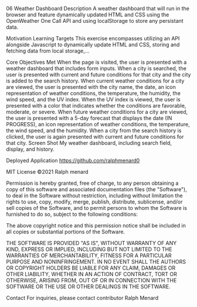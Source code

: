 06 Weather Dashboard
Description
A weather dashboard that will run in the browser and feature dynamically updated HTML and CSS using the OpenWeather One Call API and using localStorage to store any persistant data.

Motivation
Learning Targets
This exercise encompasses utilizing an API alongside Javascript to dynamically update HTML and CSS, storing and fetching data from local storage,...

Core Objectives Met
When the page is visited, the user is presented with a weather dashboard that includes form inputs.
When a city is searched, the user is presented with current and future conditions for that city and the city is added to the search history.
When current weather conditions for a city are viewed, the user is presented with the city name, the date, an icon representation of weather conditions, the temperature, the humidity, the wind speed, and the UV index.
When the UV index is viewed, the user is presented with a color that indicates whether the conditions are favorable, moderate, or severe.
When future weather conditions for a city are viewed, the user is presented with a 5-day forecast that displays the date (IN PROGRESS), an icon representation of weather conditions, the temperature, the wind speed, and the humidity.
When a city from the search history is clicked, the user is again presented with current and future conditions for that city.
Screen Shot
My weather dashboard, including search field, display, and history.

Deployed Application
https://github.com/ralphmenard0

MIT License
©2021 Ralph menard

Permission is hereby granted, free of charge, to any person obtaining a copy of this software and associated documentation files (the "Software"), to deal in the Software without restriction, including without limitation the rights to use, copy, modify, merge, publish, distribute, sublicense, and/or sell copies of the Software, and to permit persons to whom the Software is furnished to do so, subject to the following conditions:

The above copyright notice and this permission notice shall be included in all copies or substantial portions of the Software.

THE SOFTWARE IS PROVIDED "AS IS", WITHOUT WARRANTY OF ANY KIND, EXPRESS OR IMPLIED, INCLUDING BUT NOT LIMITED TO THE WARRANTIES OF MERCHANTABILITY, FITNESS FOR A PARTICULAR PURPOSE AND NONINFRINGEMENT. IN NO EVENT SHALL THE AUTHORS OR COPYRIGHT HOLDERS BE LIABLE FOR ANY CLAIM, DAMAGES OR OTHER LIABILITY, WHETHER IN AN ACTION OF CONTRACT, TORT OR OTHERWISE, ARISING FROM, OUT OF OR IN CONNECTION WITH THE SOFTWARE OR THE USE OR OTHER DEALINGS IN THE SOFTWARE.

Contact
For inquiries, please contact contributor Ralph Menard